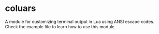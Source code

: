 # coluars
A module for customizing terminal output in Lua using ANSI escape codes.
Check the example file to learn how to use this module.
